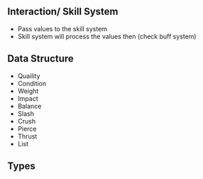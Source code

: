 ## Interaction/ Skill System
- Pass values to the skill system
- Skill system will process the values then (check buff system)

## Data Structure

- Quaility
- Condition
- Weight
- Impact
- Balance
- Slash
- Crush
- Pierce
- Thrust
- List<Skills>


## Types

